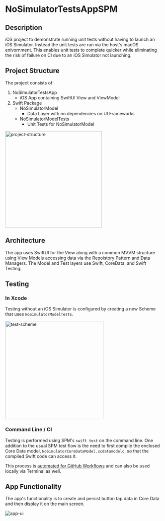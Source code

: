 # NoSimulatorTestsAppSPM

## Description

iOS project to demonstrate running unit tests without having to launch an iOS Simulator.  Instead the unit tests are run via the host's macOS enivornment.
This enables unit tests to complete quicker while eliminating the risk of failure on CI due to an iOS Simulator not launching.

## Project Structure

The project consists of:

1. NoSimulatorTestsApp
    * iOS App containing SwiftUI View and ViewModel
2. Swift Package
    * NoSimulatorModel
      * Data Layer with no dependencies on UI Frameworks
    * NoSimulatorModelTests
      * Unit Tests for NoSimulatorModel 

<img width="311" alt="project-structure" src="https://github.com/user-attachments/assets/8055f58e-44f9-4c18-9a2e-5de47b86c48d">

## Architecture

The app uses SwiftUI for the View along with a common MVVM structure using View Models accessing data via the Repoistory Pattern and Data Managers.  The Model and Test layers use Swift, CoreData, and Swift Testing.

## Testing

### In Xcode

Testing without an iOS Simulator is configured by creating a new Scheme that uses `NoSimulatorModelTests`.

<img width="316" alt="test-scheme" src="https://github.com/user-attachments/assets/c42eaa35-0baf-47b5-a968-255890a954a7">

### Command Line / CI

Testing is performed using SPM's `swift test` on the command line.  One addition to the usual SPM test flow is the need to first compile the enclosed Core Data model, `NoSimulatorCoreDataModel.xcdatamodeld`, so that the compiled Swift code can access it.

This process is [automated for GitHub Workflows](https://github.com/bleege/NoSimulatorTestsAppSPM/blob/fde0d715d28cf99839830e5ae4c3a41f9f239f3b/.github/workflows/no-simulator-model-tests.yml#L19-L24) and can also be used locally via Terminal as well.

## App Functionality

The app's functionality is to create and persist button tap data in Core Data and then display it on the main screen.

![app-ui](https://github.com/user-attachments/assets/71dba3db-753f-4eee-8d63-534207ab85c5)


